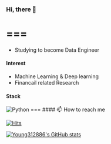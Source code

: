 ### Hi, there 👋

===
===
* Studying to become Data Engineer
#### Interest 
* Machine Learning & Deep learning 
* Financail related Research


<!--
**Young312886/Young312886** is a ✨ _special_ ✨ repository because its `README.md` (this file) appears on your GitHub profile.



Here are some ideas to get you started:

- 🔭 I’m currently working on ...
- 🌱 I’m currently learning ...
- 👯 I’m looking to collaborate on ...
- 🤔 I’m looking for help with ...
- 💬 Ask me about ...
- 📫 How to reach me: ...
- 😄 Pronouns: ...
- ⚡ Fun fact: ...
-->

#### Stack
<img alt="Python" src ="https://img.shields.io/badge/Python-3776AB.svg?&style=for-the-badge&logo=Python&logoColor=white"/>
===
#### 📫 How to reach me


<div align=left>
  
[![Hits](https://hits.seeyoufarm.com/api/count/incr/badge.svg?url=https%3A%2F%2Fgithub.com%2FYoung312886&count_bg=%2379C83D&title_bg=%23555555&icon=github.svg&icon_color=%23E7E7E7&title=Hits&edge_flat=false)](https://hits.seeyoufarm.com)
  
</div>

[![Young312886's GitHub stats](https://github-readme-stats.vercel.app/api?username=Young312886)](https://github.com/anuraghazra/github-readme-stats)

